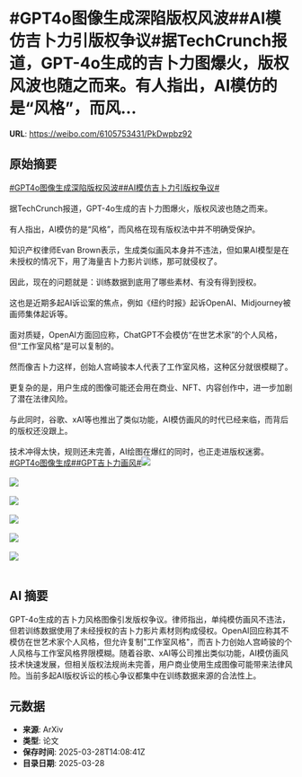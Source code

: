 # #GPT4o图像生成深陷版权风波##AI模仿吉卜力引版权争议#据TechCrunch报道，GPT-4o生成的吉卜力图爆火，版权风波也随之而来。有人指出，AI模仿的是“风格”，而风...

**URL**: https://weibo.com/6105753431/PkDwpbz92

## 原始摘要

<a href="https://m.weibo.cn/search?containerid=231522type%3D1%26t%3D10%26q%3D%23GPT4o%E5%9B%BE%E5%83%8F%E7%94%9F%E6%88%90%E6%B7%B1%E9%99%B7%E7%89%88%E6%9D%83%E9%A3%8E%E6%B3%A2%23&amp;extparam=%23GPT4o%E5%9B%BE%E5%83%8F%E7%94%9F%E6%88%90%E6%B7%B1%E9%99%B7%E7%89%88%E6%9D%83%E9%A3%8E%E6%B3%A2%23" data-hide=""><span class="surl-text">#GPT4o图像生成深陷版权风波#</span></a><a href="https://m.weibo.cn/search?containerid=231522type%3D1%26t%3D10%26q%3D%23AI%E6%A8%A1%E4%BB%BF%E5%90%89%E5%8D%9C%E5%8A%9B%E5%BC%95%E7%89%88%E6%9D%83%E4%BA%89%E8%AE%AE%23&amp;extparam=%23AI%E6%A8%A1%E4%BB%BF%E5%90%89%E5%8D%9C%E5%8A%9B%E5%BC%95%E7%89%88%E6%9D%83%E4%BA%89%E8%AE%AE%23" data-hide=""><span class="surl-text">#AI模仿吉卜力引版权争议#</span></a><br><br>据TechCrunch报道，GPT-4o生成的吉卜力图爆火，版权风波也随之而来。<br><br>有人指出，AI模仿的是“风格”，而风格在现有版权法中并不明确受保护。<br><br>知识产权律师Evan Brown表示，生成类似画风本身并不违法，但如果AI模型是在未授权的情况下，用了海量吉卜力影片训练，那可就侵权了。<br><br>因此，现在的问题就是：训练数据到底用了哪些素材、有没有得到授权。<br><br>这也是近期多起AI诉讼案的焦点，例如《纽约时报》起诉OpenAI、Midjourney被画师集体起诉等。<br><br>面对质疑，OpenAI方面回应称，ChatGPT不会模仿“在世艺术家”的个人风格，但“工作室风格”是可以复制的。<br><br>然而像吉卜力这样，创始人宫崎骏本人代表了工作室风格，这种区分就很模糊了。<br><br>更复杂的是，用户生成的图像可能还会用在商业、NFT、内容创作中，进一步加剧了潜在法律风险。<br><br>与此同时，谷歌、xAI等也推出了类似功能，AI模仿画风的时代已经来临，而背后的版权还没跟上。<br><br>技术冲得太快，规则还未完善，AI绘图在爆红的同时，也正走进版权迷雾。<a href="https://m.weibo.cn/search?containerid=231522type%3D1%26t%3D10%26q%3D%23GPT4o%E5%9B%BE%E5%83%8F%E7%94%9F%E6%88%90%23&amp;extparam=%23GPT4o%E5%9B%BE%E5%83%8F%E7%94%9F%E6%88%90%23" data-hide=""><span class="surl-text">#GPT4o图像生成#</span></a><a href="https://m.weibo.cn/search?containerid=231522type%3D1%26t%3D10%26q%3D%23GPT%E5%90%89%E5%8D%9C%E5%8A%9B%E7%94%BB%E9%A3%8E%23&amp;extparam=%23GPT%E5%90%89%E5%8D%9C%E5%8A%9B%E7%94%BB%E9%A3%8E%23" data-hide=""><span class="surl-text">#GPT吉卜力画风#</span></a><img style="" src="https://tvax2.sinaimg.cn/large/006Fd7o3gy1hzwotge4cwj30xc0m8n8s.jpg" referrerpolicy="no-referrer"><br><br><img style="" src="https://tvax1.sinaimg.cn/large/006Fd7o3gy1hzwotieemrj316o0sg1kx.jpg" referrerpolicy="no-referrer"><br><br><img style="" src="https://tvax1.sinaimg.cn/large/006Fd7o3gy1hzwotj7i0rj30go0p0doj.jpg" referrerpolicy="no-referrer"><br><br><img style="" src="https://tvax1.sinaimg.cn/large/006Fd7o3gy1hzwotlipuoj30iw0iw47w.jpg" referrerpolicy="no-referrer"><br><br><img style="" src="https://tvax4.sinaimg.cn/large/006Fd7o3gy1hzwoto037fj30go0p0k2i.jpg" referrerpolicy="no-referrer"><br><br><img style="" src="https://tvax2.sinaimg.cn/large/006Fd7o3gy1hzwoto1npuj30iw0iwdow.jpg" referrerpolicy="no-referrer"><br><br>

## AI 摘要

GPT-4o生成的吉卜力风格图像引发版权争议。律师指出，单纯模仿画风不违法，但若训练数据使用了未经授权的吉卜力影片素材则构成侵权。OpenAI回应称其不模仿在世艺术家个人风格，但允许复制"工作室风格"，而吉卜力创始人宫崎骏的个人风格与工作室风格界限模糊。随着谷歌、xAI等公司推出类似功能，AI模仿画风技术快速发展，但相关版权法规尚未完善，用户商业使用生成图像可能带来法律风险。当前多起AI版权诉讼的核心争议都集中在训练数据来源的合法性上。

## 元数据

- **来源**: ArXiv
- **类型**: 论文
- **保存时间**: 2025-03-28T14:08:41Z
- **目录日期**: 2025-03-28
